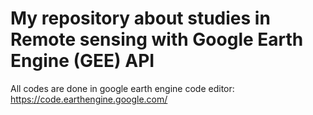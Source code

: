 # My repository about studies in Remote sensing with Google Earth Engine (GEE) API
All codes are done in google earth engine code editor: https://code.earthengine.google.com/
